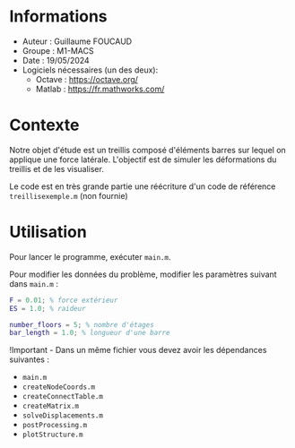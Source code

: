 
# Informations

- Auteur : Guillaume FOUCAUD
- Groupe : M1-MACS
- Date : 19/05/2024
- Logiciels nécessaires (un des deux):
  - Octave : https://octave.org/
  - Matlab : https://fr.mathworks.com/

# Contexte

Notre objet d'étude est un treillis composé d'éléments barres sur lequel on applique une force latérale.
L'objectif est de simuler les déformations du treillis et de les visualiser.

Le code est en très grande partie une réécriture d'un code de référence `treillisexemple.m` (non fournie)

# Utilisation

Pour lancer le programme, exécuter `main.m`.

Pour modifier les données du problème, modifier les paramètres suivant dans `main.m` :
```matlab
F = 0.01; % force extérieur
ES = 1.0; % raideur

number_floors = 5; % nombre d'étages
bar_length = 1.0; % longueur d'une barre
```

!Important - Dans un même fichier vous devez avoir les dépendances suivantes :
- `main.m`
- `createNodeCoords.m`
- `createConnectTable.m`
- `createMatrix.m`
- `solveDisplacements.m`
- `postProcessing.m`
- `plotStructure.m`